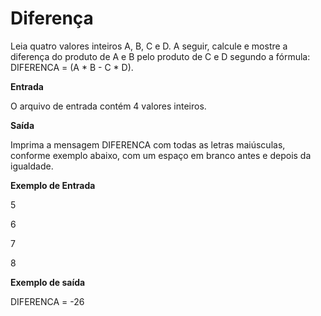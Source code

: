 # Diferença

Leia quatro valores inteiros A, B, C e D. A seguir, calcule e mostre a diferença do produto de A e B pelo produto de C e D segundo a fórmula: DIFERENCA = (A * B - C * D).

**Entrada**

O arquivo de entrada contém 4 valores inteiros.

**Saída**

Imprima a mensagem DIFERENCA com todas as letras maiúsculas, conforme exemplo abaixo, com um espaço em branco antes e depois da igualdade.

**Exemplo de Entrada**

5

6

7

8

**Exemplo de saída**

DIFERENCA = -26